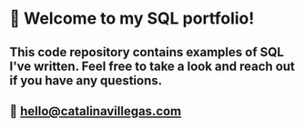 # :wave: Welcome to my SQL portfolio!
## This code repository contains examples of SQL I've written. Feel free to take a look and reach out if you have any questions.
## :envelope_with_arrow: hello@catalinavillegas.com
